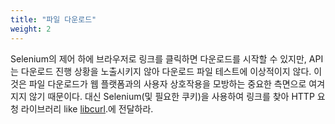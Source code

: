 ```yaml
---
title: "파일 다운로드"
weight: 2
---
```


Selenium의 제어 하에 브라우저로 링크를 클릭하면 다운로드를 시작할 수 있지만, API는 다운로드 진행 상황을 노출시키지 않아 다운로드 파일 테스트에 이상적이지 않다.
이것은 파일 다운로드가 웹 플랫폼과의 사용자 상호작용을 모방하는 중요한 측면으로 여겨지지 않기 때문이다.
대신 Selenium(및 필요한 쿠키)을 사용하여 링크를 찾아 HTTP 요청 라이브러리 like [libcurl](//curl.haxx.se/libcurl/).에 전달하라.
